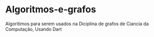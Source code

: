 # Algoritmos-e-grafos
Algoritimos para serem usados na Diciplina de grafos de Ciancia da Computação, Usando Dart
